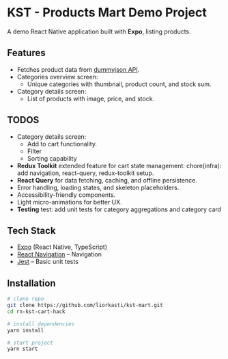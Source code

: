# KST - Products Mart Demo Project

A demo React Native application built with **Expo**, listing products.

## Features
- Fetches product data from [dummyjson API](https://dummyjson.com/products?limit=100).
- Categories overview screen:
  - Unique categories with thumbnail, product count, and stock sum.
- Category details screen:
  - List of products with image, price, and stock.

## TODOS
- Category details screen:
    - Add to cart functionality.
    - Filter
    - Sorting capability
- **Redux Toolkit** extended feature  for cart state management: chore(infra): add navigation, react-query, redux-toolkit setup.
- **React Query** for data fetching, caching, and offline persistence.
- Error handling, loading states, and skeleton placeholders.
- Accessibility-friendly components.
- Light micro-animations for better UX.
- **Testing** test: add unit tests for category aggregations and category card

## Tech Stack
- [Expo](https://expo.dev/) (React Native, TypeScript)
- [React Navigation](https://reactnavigation.org/) – Navigation
- [Jest](https://jestjs.io/) – Basic unit tests

## Installation
```bash
# clone repo
git clone https://github.com/liorkasti/kst-mart.git
cd rn-kst-cart-hack

# install dependencies
yarn install

# start project
yarn start

